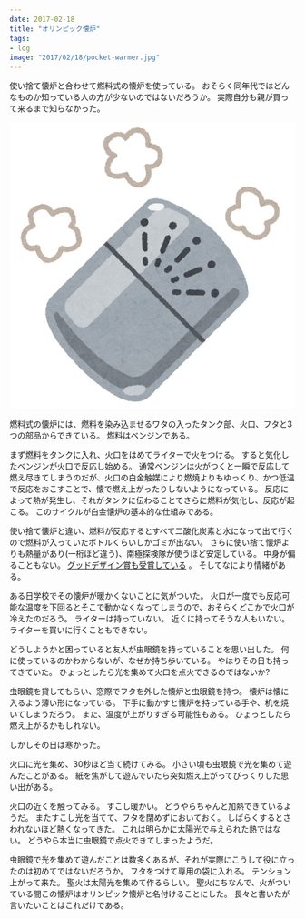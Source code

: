 ```yaml
---
date: 2017-02-18
title: "オリンピック懐炉"
tags:
- log
image: "2017/02/18/pocket-warmer.jpg"
---
```

使い捨て懐炉と合わせて燃料式の懐炉を使っている。
おそらく同年代ではどんなものか知っている人の方が少ないのではないだろうか。
実際自分も親が買って来るまで知らなかった。

[![白金触媒式カイロのイラスト](/assets/2017/02/18/pocket-warmer.jpg)](http://www.irasutoya.com/2016/12/blog-post_441.html)

燃料式の懐炉には、燃料を染み込ませるワタの入ったタンク部、火口、フタと3つの部品からできている。
燃料はベンジンである。

まず燃料をタンクに入れ、火口をはめてライターで火をつける。
すると気化したベンジンが火口で反応し始める。
通常ベンジンは火がつくと一瞬で反応して燃え尽きてしまうのだが、火口の白金触媒により燃焼よりもゆっくり、かつ低温で反応をおこすことで、懐で燃え上がったりしないようになっている。
反応によって熱が発生し、それがタンクに伝わることでさらに燃料が気化し、反応が起こる。
このサイクルが白金懐炉の基本的な仕組みである。

使い捨て懐炉と違い、燃料が反応するとすべて二酸化炭素と水になって出て行くので燃料が入っていたボトルくらいしかゴミが出ない。
さらに使い捨て懐炉よりも熱量があり(一桁ほど違う)、南極探検隊が使うほど安定している。
中身が偏ることもない。
[グッドデザイン賞も受賞している](http://www.g-mark.org/award/describe/38448)
。
そしてなにより情緒がある。

ある日学校でその懐炉が暖かくないことに気がついた。
火口が一度でも反応可能な温度を下回るとそこで動かなくなってしまうので、おそらくどこかで火口が冷えたのだろう。
ライターは持っていない。
近くに持ってそうな人もいない。
ライターを買いに行くこともできない。

どうしようかと困っていると友人が虫眼鏡を持っていることを思い出した。
何に使っているのかわからないが、なぜか持ち歩いている。
やはりその日も持ってきていた。
ひょっとしたら光を集めて火口を点火できるのではないか?

虫眼鏡を貸してもらい、窓際でフタを外した懐炉と虫眼鏡を持つ。
懐炉は懐に入るよう薄い形になっている。
下手に動かすと懐炉を持っている手や、机を焼いてしまうだろう。
また、温度が上がりすぎる可能性もある。
ひょっとしたら燃え上がるかもしれない。

しかしその日は寒かった。

火口に光を集め、30秒ほど当て続けてみる。
小さい頃も虫眼鏡で光を集めて遊んだことがある。
紙を焦がして遊んでいたら突如燃え上がってびっくりした思い出がある。

火口の近くを触ってみる。
すこし暖かい。
どうやらちゃんと加熱できているようだ。
またすこし光を当てて、フタを閉めずにおいておく。
しばらくするとさわれないほど熱くなってきた。
これは明らかに太陽光で与えられた熱ではない。
どうやら本当に虫眼鏡で点火できてしまったようだ。

虫眼鏡で光を集めて遊んだことは数多くあるが、それが実際にこうして役に立ったのは初めてではないだろうか。
フタをつけて専用の袋に入れる。
テンション上がって来た。
聖火は太陽光を集めて作るらしい。
聖火にちなんで、火がついている間この懐炉はオリンピック懐炉と名付けることにした。
長々と書いたが言いたいことはこれだけである。